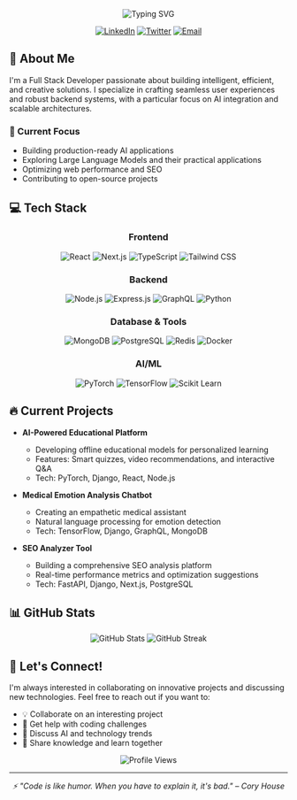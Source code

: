 <div align="center">
  <img src="https://readme-typing-svg.demolab.com?font=Fira+Code&weight=600&size=28&duration=4000&pause=1000&color=3584E3&center=true&vCenter=true&random=false&width=435&lines=Hi+there!+I'm+Umar+%F0%9F%91%8B;Full+Stack+Developer;AI+Enthusiast;Problem+Solver" alt="Typing SVG" />
</div>

<p align="center">
  <a href="https://www.linkedin.com/in/your-linkedin"><img src="https://img.shields.io/badge/LinkedIn-0077B5?style=for-the-badge&logo=linkedin&logoColor=white" alt="LinkedIn"/></a>
  <a href="https://twitter.com/your-twitter"><img src="https://img.shields.io/badge/Twitter-1DA1F2?style=for-the-badge&logo=twitter&logoColor=white" alt="Twitter"/></a>
  <a href="mailto:your.email@domain.com"><img src="https://img.shields.io/badge/Email-D14836?style=for-the-badge&logo=gmail&logoColor=white" alt="Email"/></a>
</p>

## 🚀 About Me

I'm a Full Stack Developer passionate about building intelligent, efficient, and creative solutions. I specialize in crafting seamless user experiences and robust backend systems, with a particular focus on AI integration and scalable architectures.

### 🎯 Current Focus
- Building production-ready AI applications
- Exploring Large Language Models and their practical applications
- Optimizing web performance and SEO
- Contributing to open-source projects

## 💻 Tech Stack

<div align="center">

### Frontend
![React](https://img.shields.io/badge/React-20232A?style=for-the-badge&logo=react&logoColor=61DAFB)
![Next.js](https://img.shields.io/badge/Next.js-000000?style=for-the-badge&logo=next.js&logoColor=white)
![TypeScript](https://img.shields.io/badge/TypeScript-007ACC?style=for-the-badge&logo=typescript&logoColor=white)
![Tailwind CSS](https://img.shields.io/badge/Tailwind_CSS-38B2AC?style=for-the-badge&logo=tailwind-css&logoColor=white)

### Backend
![Node.js](https://img.shields.io/badge/Node.js-339933?style=for-the-badge&logo=node.js&logoColor=white)
![Express.js](https://img.shields.io/badge/Express.js-000000?style=for-the-badge&logo=express&logoColor=white)
![GraphQL](https://img.shields.io/badge/GraphQL-E10098?style=for-the-badge&logo=graphql&logoColor=white)
![Python](https://img.shields.io/badge/Python-3776AB?style=for-the-badge&logo=python&logoColor=white)

### Database & Tools
![MongoDB](https://img.shields.io/badge/MongoDB-47A248?style=for-the-badge&logo=mongodb&logoColor=white)
![PostgreSQL](https://img.shields.io/badge/PostgreSQL-316192?style=for-the-badge&logo=postgresql&logoColor=white)
![Redis](https://img.shields.io/badge/Redis-DC382D?style=for-the-badge&logo=redis&logoColor=white)
![Docker](https://img.shields.io/badge/Docker-2496ED?style=for-the-badge&logo=docker&logoColor=white)

### AI/ML
![PyTorch](https://img.shields.io/badge/PyTorch-EE4C2C?style=for-the-badge&logo=pytorch&logoColor=white)
![TensorFlow](https://img.shields.io/badge/TensorFlow-FF6F00?style=for-the-badge&logo=tensorflow&logoColor=white)
![Scikit Learn](https://img.shields.io/badge/Scikit_Learn-F7931E?style=for-the-badge&logo=scikit-learn&logoColor=white)

</div>

## 🔥 Current Projects

- **AI-Powered Educational Platform**
  - Developing offline educational models for personalized learning
  - Features: Smart quizzes, video recommendations, and interactive Q&A
  - Tech: PyTorch, Django, React, Node.js

- **Medical Emotion Analysis Chatbot**
  - Creating an empathetic medical assistant
  - Natural language processing for emotion detection
  - Tech: TensorFlow, Django, GraphQL, MongoDB

- **SEO Analyzer Tool**
  - Building a comprehensive SEO analysis platform
  - Real-time performance metrics and optimization suggestions
  - Tech: FastAPI, Django, Next.js, PostgreSQL

## 📊 GitHub Stats

<div align="center">
  <img src="https://github-readme-stats.vercel.app/api?username=muhammadumar1671&show_icons=true&theme=tokyonight" alt="GitHub Stats" />
  <img src="https://github-readme-streak-stats.herokuapp.com/?user=muhammadumar1671&theme=tokyonight" alt="GitHub Streak" />
</div>

## 🤝 Let's Connect!

I'm always interested in collaborating on innovative projects and discussing new technologies. Feel free to reach out if you want to:

- 💡 Collaborate on an interesting project
- 🤔 Get help with coding challenges
- 💬 Discuss AI and technology trends
- 🌱 Share knowledge and learn together

<div align="center">
  <img src="https://komarev.com/ghpvc/?username=muhammadumar1671&color=blue" alt="Profile Views" />
</div>

---
<div align="center">
  <i>⚡ "Code is like humor. When you have to explain it, it's bad." – Cory House</i>
</div>
